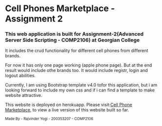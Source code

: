 
<h1> Cell Phones Marketplace - Assignment 2</h1>
<h3> This web application is built for Assignment-2(Advanced Server Side Scripting - COMP2106) at Georgian College</h3>
<p>It includes the crud functionality for different cell phones from different brands.</p>
<p>For now it has only one page working (apple phone page). But at the end result would include othe brands too. It would include registr, login and logout abilities.</p> 
<p>Currently, I am using Bootstrap template v4.0 tofor this application, but i am looking forward to include my own css and if i can find a template to make website attractive.</p>
<p>This website is deployed on herokuapp. Please visit:<a href="https://cellphonemarketplace.herokuapp.com/">Cell Phone Marketplace</a>, to view a live version of this website built so far.</p>
<small> Made By - Rajvinder Yogi - 200353207 - COMP2106</small>


